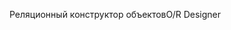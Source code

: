 <span data-ttu-id="9bf4a-101">Реляционный конструктор объектов</span><span class="sxs-lookup"><span data-stu-id="9bf4a-101">O/R Designer</span></span>